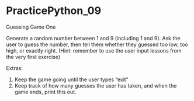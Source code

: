 # PracticePython_09
Guessing Game One

Generate a random number between 1 and 9 (including 1 and 9). Ask the user to guess the number, then tell them whether they guessed too low, too high, or exactly right. (Hint: remember to use the user input lessons from the very first exercise)

Extras:
1. Keep the game going until the user types “exit”
2. Keep track of how many guesses the user has taken, and when the game ends, print this out.
